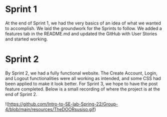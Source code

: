 # Sprint 1

At the end of Sprint 1, we had the very basics of an idea of what we wanted to accomplish. We laid the groundwork for the Sprints to follow. We added a features tab in the README.md and updated the GitHub with User Stories and started working.


# Sprint 2

By Sprint 2, we had a fully functional website. The Create Account, Login, and Logout functionalities were all working as intended, and some CSS had been applied to make it look better. For Sprint 3, we hope to have the post feature completed.
Below is a small recording of where the project is at the end of Sprint 2.

!(https://github.com/Intro-to-SE-lab-Spring-22/Group-4/blob/main/resources/TheDOORsusiso.gif)
